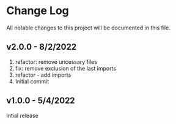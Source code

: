 
# Change Log
All notable changes to this project will be documented in this file.

## v2.0.0 - 8/2/2022
  1. refactor: remove uncessary files 
  2. fix: remove exclusion of the last imports 
  3. refactor - add imports 
  4. Initial commit

## v1.0.0 - 5/4/2022
 
  Intial release


